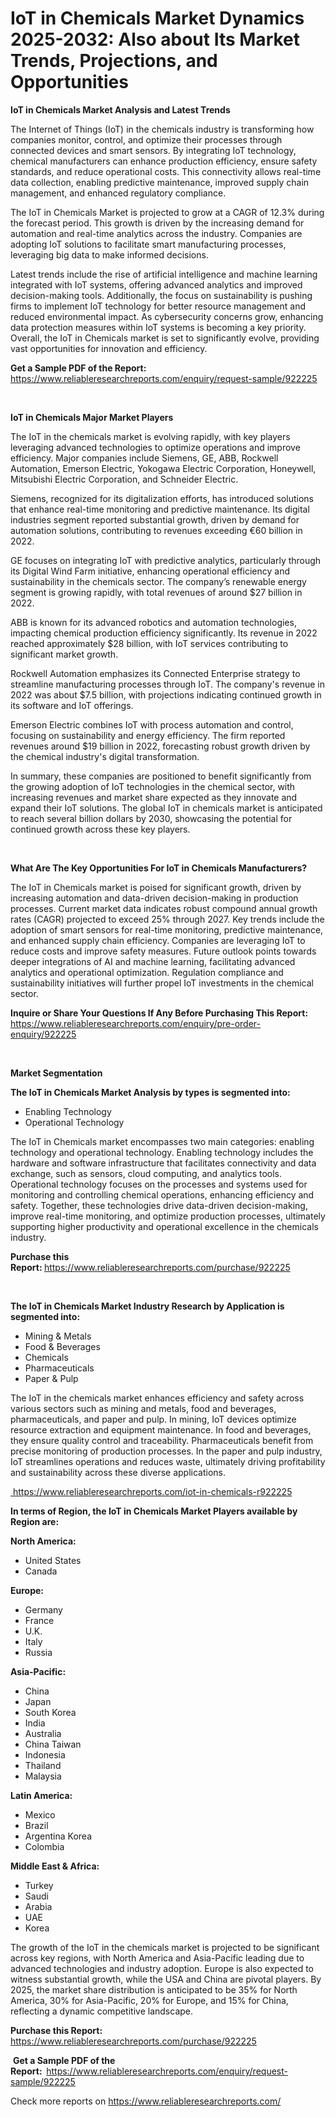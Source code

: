 <p><h1>IoT in Chemicals Market Dynamics 2025-2032: Also about Its Market Trends, Projections, and Opportunities</h1></p><p><strong>IoT in Chemicals Market Analysis and Latest Trends</strong></p>
<p><p>The Internet of Things (IoT) in the chemicals industry is transforming how companies monitor, control, and optimize their processes through connected devices and smart sensors. By integrating IoT technology, chemical manufacturers can enhance production efficiency, ensure safety standards, and reduce operational costs. This connectivity allows real-time data collection, enabling predictive maintenance, improved supply chain management, and enhanced regulatory compliance.</p><p>The IoT in Chemicals Market is projected to grow at a CAGR of 12.3% during the forecast period. This growth is driven by the increasing demand for automation and real-time analytics across the industry. Companies are adopting IoT solutions to facilitate smart manufacturing processes, leveraging big data to make informed decisions.</p><p>Latest trends include the rise of artificial intelligence and machine learning integrated with IoT systems, offering advanced analytics and improved decision-making tools. Additionally, the focus on sustainability is pushing firms to implement IoT technology for better resource management and reduced environmental impact. As cybersecurity concerns grow, enhancing data protection measures within IoT systems is becoming a key priority. Overall, the IoT in Chemicals market is set to significantly evolve, providing vast opportunities for innovation and efficiency.</p></p>
<p><strong>Get a Sample PDF of the Report:&nbsp;</strong> <a href="https://www.reliableresearchreports.com/enquiry/request-sample/922225?utm_campaign=3210&utm_medium=2&utm_source=Github&utm_content=ia&utm_term=07032025&utm_id=iot-in-chemicals">https://www.reliableresearchreports.com/enquiry/request-sample/922225</a></p>
<p>&nbsp;</p>
<p><strong>IoT in Chemicals Major Market Players</strong></p>
<p><p>The IoT in the chemicals market is evolving rapidly, with key players leveraging advanced technologies to optimize operations and improve efficiency. Major companies include Siemens, GE, ABB, Rockwell Automation, Emerson Electric, Yokogawa Electric Corporation, Honeywell, Mitsubishi Electric Corporation, and Schneider Electric. </p><p>Siemens, recognized for its digitalization efforts, has introduced solutions that enhance real-time monitoring and predictive maintenance. Its digital industries segment reported substantial growth, driven by demand for automation solutions, contributing to revenues exceeding €60 billion in 2022.</p><p>GE focuses on integrating IoT with predictive analytics, particularly through its Digital Wind Farm initiative, enhancing operational efficiency and sustainability in the chemicals sector. The company’s renewable energy segment is growing rapidly, with total revenues of around $27 billion in 2022.</p><p>ABB is known for its advanced robotics and automation technologies, impacting chemical production efficiency significantly. Its revenue in 2022 reached approximately $28 billion, with IoT services contributing to significant market growth.</p><p>Rockwell Automation emphasizes its Connected Enterprise strategy to streamline manufacturing processes through IoT. The company's revenue in 2022 was about $7.5 billion, with projections indicating continued growth in its software and IoT offerings.</p><p>Emerson Electric combines IoT with process automation and control, focusing on sustainability and energy efficiency. The firm reported revenues around $19 billion in 2022, forecasting robust growth driven by the chemical industry's digital transformation.</p><p>In summary, these companies are positioned to benefit significantly from the growing adoption of IoT technologies in the chemical sector, with increasing revenues and market share expected as they innovate and expand their IoT solutions. The global IoT in chemicals market is anticipated to reach several billion dollars by 2030, showcasing the potential for continued growth across these key players.</p></p>
<p>&nbsp;</p>
<p><strong>What Are The Key Opportunities For IoT in Chemicals Manufacturers?</strong></p>
<p><p>The IoT in Chemicals market is poised for significant growth, driven by increasing automation and data-driven decision-making in production processes. Current market data indicates robust compound annual growth rates (CAGR) projected to exceed 25% through 2027. Key trends include the adoption of smart sensors for real-time monitoring, predictive maintenance, and enhanced supply chain efficiency. Companies are leveraging IoT to reduce costs and improve safety measures. Future outlook points towards deeper integrations of AI and machine learning, facilitating advanced analytics and operational optimization. Regulation compliance and sustainability initiatives will further propel IoT investments in the chemical sector.</p></p>
<p><strong>Inquire or Share Your Questions If Any Before Purchasing This Report:</strong> <a href="https://www.reliableresearchreports.com/enquiry/pre-order-enquiry/922225?utm_campaign=3210&utm_medium=2&utm_source=Github&utm_content=ia&utm_term=07032025&utm_id=iot-in-chemicals">https://www.reliableresearchreports.com/enquiry/pre-order-enquiry/922225</a></p>
<p>&nbsp;</p>
<p><strong>Market Segmentation</strong></p>
<p><strong>The IoT in Chemicals Market Analysis by types is segmented into:</strong></p>
<p><ul><li>Enabling Technology</li><li>Operational Technology</li></ul></p>
<p><p>The IoT in Chemicals market encompasses two main categories: enabling technology and operational technology. Enabling technology includes the hardware and software infrastructure that facilitates connectivity and data exchange, such as sensors, cloud computing, and analytics tools. Operational technology focuses on the processes and systems used for monitoring and controlling chemical operations, enhancing efficiency and safety. Together, these technologies drive data-driven decision-making, improve real-time monitoring, and optimize production processes, ultimately supporting higher productivity and operational excellence in the chemicals industry.</p></p>
<p><strong>Purchase this Report:&nbsp;</strong><a href="https://www.reliableresearchreports.com/purchase/922225?utm_campaign=3210&utm_medium=2&utm_source=Github&utm_content=ia&utm_term=07032025&utm_id=iot-in-chemicals">https://www.reliableresearchreports.com/purchase/922225</a></p>
<p>&nbsp;</p>
<p><strong>The IoT in Chemicals Market Industry Research by Application is segmented into:</strong></p>
<p><ul><li>Mining & Metals</li><li>Food & Beverages</li><li>Chemicals</li><li>Pharmaceuticals</li><li>Paper & Pulp</li></ul></p>
<p><p>The IoT in the chemicals market enhances efficiency and safety across various sectors such as mining and metals, food and beverages, pharmaceuticals, and paper and pulp. In mining, IoT devices optimize resource extraction and equipment maintenance. In food and beverages, they ensure quality control and traceability. Pharmaceuticals benefit from precise monitoring of production processes. In the paper and pulp industry, IoT streamlines operations and reduces waste, ultimately driving profitability and sustainability across these diverse applications.</p></p>
<p><a href="https://www.reliableresearchreports.com/iot-in-chemicals-r922225?utm_campaign=3210&utm_medium=2&utm_source=Github&utm_content=ia&utm_term=07032025&utm_id=iot-in-chemicals">&nbsp;https://www.reliableresearchreports.com/iot-in-chemicals-r922225</a></p>
<p><strong>In terms of Region, the IoT in Chemicals Market Players available by Region are:</strong></p>
<p>
    <p> <strong> North America: </strong>
        <ul>
            <li>United States</li>
            <li>Canada</li>
        </ul>
        </p> 
    <p> <strong> Europe: </strong>
        <ul>
            <li>Germany</li>
            <li>France</li>
            <li>U.K.</li>
            <li>Italy</li>
            <li>Russia</li>
        </ul>
        </p> 
    <p> <strong> Asia-Pacific: </strong>
        <ul>
            <li>China</li>
            <li>Japan</li>
            <li>South Korea</li>
            <li>India</li>
            <li>Australia</li>
            <li>China Taiwan</li>
            <li>Indonesia</li>
            <li>Thailand</li>
            <li>Malaysia</li>
        </ul>
        </p> 
    <p> <strong> Latin America: </strong>
        <ul>
            <li>Mexico</li>
            <li>Brazil</li>
            <li>Argentina Korea</li>
            <li>Colombia</li>
        </ul>
        </p> 
    <p> <strong> Middle East & Africa: </strong>
        <ul>
            <li>Turkey</li>
            <li>Saudi</li>
            <li>Arabia</li>
            <li>UAE</li>
            <li>Korea</li>
        </ul>
    </p>
    </p>
<p><p>The growth of the IoT in the chemicals market is projected to be significant across key regions, with North America and Asia-Pacific leading due to advanced technologies and industry adoption. Europe is also expected to witness substantial growth, while the USA and China are pivotal players. By 2025, the market share distribution is anticipated to be 35% for North America, 30% for Asia-Pacific, 20% for Europe, and 15% for China, reflecting a dynamic competitive landscape.</p></p>
<p><strong>Purchase this Report: </strong><a href="https://www.reliableresearchreports.com/purchase/922225?utm_campaign=3210&utm_medium=2&utm_source=Github&utm_content=ia&utm_term=07032025&utm_id=iot-in-chemicals">https://www.reliableresearchreports.com/purchase/922225</a></p>
<p>&nbsp;<strong>Get a Sample PDF of the Report:&nbsp;&nbsp;</strong><a href="https://www.reliableresearchreports.com/enquiry/request-sample/922225?utm_campaign=3210&utm_medium=2&utm_source=Github&utm_content=ia&utm_term=07032025&utm_id=iot-in-chemicals">https://www.reliableresearchreports.com/enquiry/request-sample/922225</a></p>
<p><strong></strong></p>
<p>Check more reports on <a href="https://www.reliableresearchreports.com/?utm_campaign=3210&utm_medium=2&utm_source=Github&utm_content=ia&utm_term=07032025&utm_id=iot-in-chemicals">https://www.reliableresearchreports.com/</a></p>